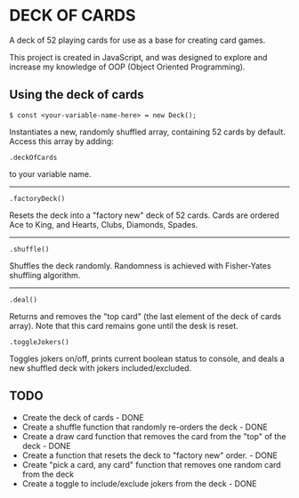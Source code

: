 # DECK OF CARDS

A deck of 52 playing cards for use as a base for creating card games.

This project is created in JavaScript, and was designed to explore and increase my knowledge of OOP (Object Oriented Programming).

## Using the deck of cards

    $ const <your-variable-name-here> = new Deck();

Instantiates a new, randomly shuffled array, containing 52 cards by default. Access this array by adding:

    .deckOfCards

to your variable name.

---

    .factoryDeck()

Resets the deck into a "factory new" deck of 52 cards. Cards are ordered Ace to King, and Hearts, Clubs, Diamonds, Spades.

---

    .shuffle()

Shuffles the deck randomly. Randomness is achieved with Fisher-Yates shuffling algorithm.

---

    .deal()

Returns and removes the "top card" (the last element of the deck of cards array). Note that this card remains gone until the desk is reset.

    .toggleJokers()

Toggles jokers on/off, prints current boolean status to console, and deals a new shuffled deck with jokers included/excluded.

## TODO

- Create the deck of cards - DONE
- Create a shuffle function that randomly re-orders the deck - DONE
- Create a draw card function that removes the card from the "top" of the deck - DONE
- Create a function that resets the deck to "factory new" order. - DONE
- Create "pick a card, any card" function that removes one random card from the deck
- Create a toggle to include/exclude jokers from the deck - DONE
